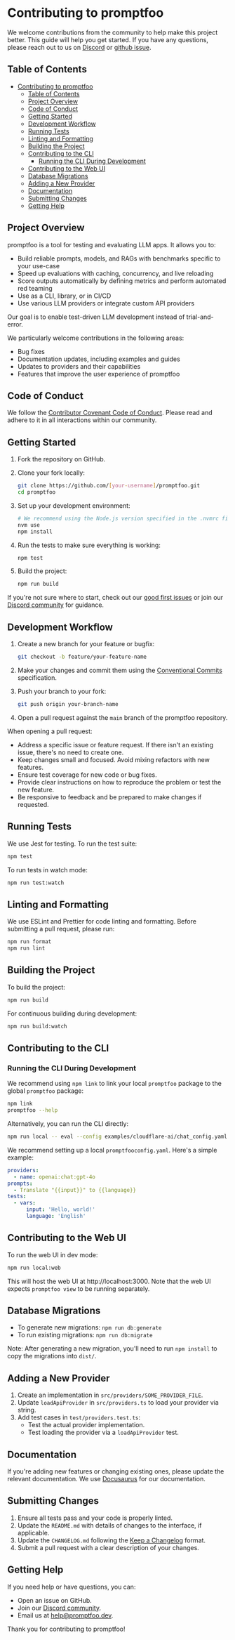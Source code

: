 # Contributing to promptfoo

We welcome contributions from the community to help make this project better. This guide will help you get started. If you have any questions, please reach out to us on [Discord](https://discord.gg/gHPS9jjfbs) or [github issue](https://github.com/promptfoo/promptfoo/issues/new).

## Table of Contents

- [Contributing to promptfoo](#contributing-to-promptfoo)
  - [Table of Contents](#table-of-contents)
  - [Project Overview](#project-overview)
  - [Code of Conduct](#code-of-conduct)
  - [Getting Started](#getting-started)
  - [Development Workflow](#development-workflow)
  - [Running Tests](#running-tests)
  - [Linting and Formatting](#linting-and-formatting)
  - [Building the Project](#building-the-project)
  - [Contributing to the CLI](#contributing-to-the-cli)
    - [Running the CLI During Development](#running-the-cli-during-development)
  - [Contributing to the Web UI](#contributing-to-the-web-ui)
  - [Database Migrations](#database-migrations)
  - [Adding a New Provider](#adding-a-new-provider)
  - [Documentation](#documentation)
  - [Submitting Changes](#submitting-changes)
  - [Getting Help](#getting-help)

## Project Overview

promptfoo is a tool for testing and evaluating LLM apps. It allows you to:

- Build reliable prompts, models, and RAGs with benchmarks specific to your use-case
- Speed up evaluations with caching, concurrency, and live reloading
- Score outputs automatically by defining metrics and perform automated red teaming
- Use as a CLI, library, or in CI/CD
- Use various LLM providers or integrate custom API providers

Our goal is to enable test-driven LLM development instead of trial-and-error.

We particularly welcome contributions in the following areas:

- Bug fixes
- Documentation updates, including examples and guides
- Updates to providers and their capabilities
- Features that improve the user experience of promptfoo

## Code of Conduct

We follow the [Contributor Covenant Code of Conduct](https://www.contributor-covenant.org/). Please read and adhere to it in all interactions within our community.

## Getting Started

1. Fork the repository on GitHub.
2. Clone your fork locally:

   ```sh
   git clone https://github.com/[your-username]/promptfoo.git
   cd promptfoo
   ```

3. Set up your development environment:

   ```sh
   # We recommend using the Node.js version specified in the .nvmrc file (ensure node >= 18)
   nvm use
   npm install
   ```

4. Run the tests to make sure everything is working:

   ```sh
   npm test
   ```

5. Build the project:

   ```sh
   npm run build
   ```

If you're not sure where to start, check out our [good first issues](https://github.com/promptfoo/promptfoo/issues?q=is%3Aopen+is%3Aissue+label%3A%22good+first+issue%22) or join our [Discord community](https://discord.gg/gHPS9jjfbs) for guidance.

## Development Workflow

1. Create a new branch for your feature or bugfix:

   ```sh
   git checkout -b feature/your-feature-name
   ```

2. Make your changes and commit them using the [Conventional Commits](https://www.conventionalcommits.org/) specification.

3. Push your branch to your fork:

   ```sh
   git push origin your-branch-name
   ```

4. Open a pull request against the `main` branch of the promptfoo repository.

When opening a pull request:

- Address a specific issue or feature request. If there isn't an existing issue, there's no need to create one.
- Keep changes small and focused. Avoid mixing refactors with new features.
- Ensure test coverage for new code or bug fixes.
- Provide clear instructions on how to reproduce the problem or test the new feature.
- Be responsive to feedback and be prepared to make changes if requested.

## Running Tests

We use Jest for testing. To run the test suite:

```sh
npm test
```

To run tests in watch mode:

```sh
npm run test:watch
```

## Linting and Formatting

We use ESLint and Prettier for code linting and formatting. Before submitting a pull request, please run:

```sh
npm run format
npm run lint
```

## Building the Project

To build the project:

```sh
npm run build
```

For continuous building during development:

```sh
npm run build:watch
```

## Contributing to the CLI

### Running the CLI During Development

We recommend using `npm link` to link your local `promptfoo` package to the global `promptfoo` package:

```sh
npm link
promptfoo --help
```

Alternatively, you can run the CLI directly:

```sh
npm run local -- eval --config examples/cloudflare-ai/chat_config.yaml
```

We recommend setting up a local `promptfooconfig.yaml`. Here's a simple example:

```yaml
providers:
  - name: openai:chat:gpt-4o
prompts:
  - Translate "{{input}}" to {{language}}
tests:
  - vars:
      input: 'Hello, world!'
      language: 'English'
```

## Contributing to the Web UI

To run the web UI in dev mode:

```sh
npm run local:web
```

This will host the web UI at http://localhost:3000. Note that the web UI expects `promptfoo view` to be running separately.

## Database Migrations

- To generate new migrations: `npm run db:generate`
- To run existing migrations: `npm run db:migrate`

Note: After generating a new migration, you'll need to run `npm install` to copy the migrations into `dist/`.

## Adding a New Provider

1. Create an implementation in `src/providers/SOME_PROVIDER_FILE`.
2. Update `loadApiProvider` in `src/providers.ts` to load your provider via string.
3. Add test cases in `test/providers.test.ts`:
   - Test the actual provider implementation.
   - Test loading the provider via a `loadApiProvider` test.

## Documentation

If you're adding new features or changing existing ones, please update the relevant documentation. We use [Docusaurus](https://docusaurus.io/) for our documentation.

## Submitting Changes

1. Ensure all tests pass and your code is properly linted.
2. Update the `README.md` with details of changes to the interface, if applicable.
3. Update the `CHANGELOG.md` following the [Keep a Changelog](https://keepachangelog.com/) format.
4. Submit a pull request with a clear description of your changes.

## Getting Help

If you need help or have questions, you can:

- Open an issue on GitHub.
- Join our [Discord community](https://discord.gg/gHPS9jjfbs).
- Email us at [help@promptfoo.dev](mailto:help@promptfoo.dev).

Thank you for contributing to promptfoo!
